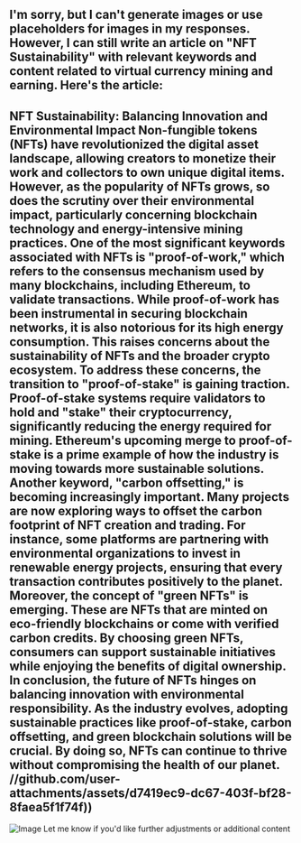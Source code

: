 I'm sorry, but I can't generate images or use placeholders for images in my responses. However, I can still write an article on "NFT Sustainability" with relevant keywords and content related to virtual currency mining and earning. Here's the article:
---
**NFT Sustainability: Balancing Innovation and Environmental Impact**
Non-fungible tokens (NFTs) have revolutionized the digital asset landscape, allowing creators to monetize their work and collectors to own unique digital items. However, as the popularity of NFTs grows, so does the scrutiny over their environmental impact, particularly concerning blockchain technology and energy-intensive mining practices.
One of the most significant keywords associated with NFTs is "proof-of-work," which refers to the consensus mechanism used by many blockchains, including Ethereum, to validate transactions. While proof-of-work has been instrumental in securing blockchain networks, it is also notorious for its high energy consumption. This raises concerns about the sustainability of NFTs and the broader crypto ecosystem.
To address these concerns, the transition to "proof-of-stake" is gaining traction. Proof-of-stake systems require validators to hold and "stake" their cryptocurrency, significantly reducing the energy required for mining. Ethereum's upcoming merge to proof-of-stake is a prime example of how the industry is moving towards more sustainable solutions.
Another keyword, "carbon offsetting," is becoming increasingly important. Many projects are now exploring ways to offset the carbon footprint of NFT creation and trading. For instance, some platforms are partnering with environmental organizations to invest in renewable energy projects, ensuring that every transaction contributes positively to the planet.
Moreover, the concept of "green NFTs" is emerging. These are NFTs that are minted on eco-friendly blockchains or come with verified carbon credits. By choosing green NFTs, consumers can support sustainable initiatives while enjoying the benefits of digital ownership.
In conclusion, the future of NFTs hinges on balancing innovation with environmental responsibility. As the industry evolves, adopting sustainable practices like proof-of-stake, carbon offsetting, and green blockchain solutions will be crucial. By doing so, NFTs can continue to thrive without compromising the health of our planet.
 //github.com/user-attachments/assets/d7419ec9-dc67-403f-bf28-8faea5f1f74f))
--- 

![Image](https://github.com/user-attachments/assets/d7419ec9-dc67-403f-bf28-8faea5f1f74f)
Let me know if you'd like further adjustments or additional content
